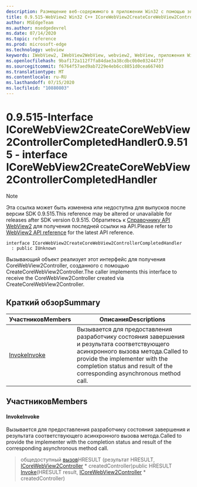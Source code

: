 ```yaml
---
description: Размещение веб-содержимого в приложении Win32 с помощью элемента управления Microsoft Edge WebView2
title: 0.9.515-WebView2 Win32 C++ ICoreWebView2CreateCoreWebView2ControllerCompletedHandler
author: MSEdgeTeam
ms.author: msedgedevrel
ms.date: 07/14/2020
ms.topic: reference
ms.prod: microsoft-edge
ms.technology: webview
keywords: IWebView2, IWebView2WebView, webview2, WebView, приложения Win32, Win32, EDGE, ICoreWebView2, ICoreWebView2Controller, элемент управления "веб-браузер", HTML Edge
ms.openlocfilehash: 9baf172a112f7fa84dae3a38cdbc0b0e0324473f
ms.sourcegitcommit: f6764f57aed9ab7229e4eb6cc8851d0cea667403
ms.translationtype: MT
ms.contentlocale: ru-RU
ms.lasthandoff: 07/15/2020
ms.locfileid: "10880803"
---
```

# <span data-ttu-id="b3ac9-104">0.9.515-Interface ICoreWebView2CreateCoreWebView2ControllerCompletedHandler</span><span class="sxs-lookup"><span data-stu-id="b3ac9-104">0.9.515 - interface ICoreWebView2CreateCoreWebView2ControllerCompletedHandler</span></span> 

> [!NOTE]
> <span data-ttu-id="b3ac9-105">Эта ссылка может быть изменена или недоступна для выпусков после версии SDK 0.9.515.</span><span class="sxs-lookup"><span data-stu-id="b3ac9-105">This reference may be altered or unavailable for releases after SDK version 0.9.515.</span></span> <span data-ttu-id="b3ac9-106">Обратитесь к [Справочнику API WebView2](../../../webview2-api-reference.md) для получения последней ссылки на API.</span><span class="sxs-lookup"><span data-stu-id="b3ac9-106">Please refer to [WebView2 API reference](../../../webview2-api-reference.md) for the latest API reference.</span></span>

```
interface ICoreWebView2CreateCoreWebView2ControllerCompletedHandler
  : public IUnknown
```

<span data-ttu-id="b3ac9-107">Вызывающий объект реализует этот интерфейс для получения CoreWebView2Controller, созданного с помощью CreateCoreWebView2Controller.</span><span class="sxs-lookup"><span data-stu-id="b3ac9-107">The caller implements this interface to receive the CoreWebView2Controller created via CreateCoreWebView2Controller.</span></span>

## <span data-ttu-id="b3ac9-108">Краткий обзор</span><span class="sxs-lookup"><span data-stu-id="b3ac9-108">Summary</span></span>

 <span data-ttu-id="b3ac9-109">Участников</span><span class="sxs-lookup"><span data-stu-id="b3ac9-109">Members</span></span>                        | <span data-ttu-id="b3ac9-110">Описания</span><span class="sxs-lookup"><span data-stu-id="b3ac9-110">Descriptions</span></span>
--------------------------------|---------------------------------------------
[<span data-ttu-id="b3ac9-111">Invoke</span><span class="sxs-lookup"><span data-stu-id="b3ac9-111">Invoke</span></span>](#invoke) | <span data-ttu-id="b3ac9-112">Вызывается для предоставления разработчику состояния завершения и результата соответствующего асинхронного вызова метода.</span><span class="sxs-lookup"><span data-stu-id="b3ac9-112">Called to provide the implementer with the completion status and result of the corresponding asynchronous method call.</span></span>

## <span data-ttu-id="b3ac9-113">Участников</span><span class="sxs-lookup"><span data-stu-id="b3ac9-113">Members</span></span>

#### <span data-ttu-id="b3ac9-114">Invoke</span><span class="sxs-lookup"><span data-stu-id="b3ac9-114">Invoke</span></span> 

<span data-ttu-id="b3ac9-115">Вызывается для предоставления разработчику состояния завершения и результата соответствующего асинхронного вызова метода.</span><span class="sxs-lookup"><span data-stu-id="b3ac9-115">Called to provide the implementer with the completion status and result of the corresponding asynchronous method call.</span></span>

> <span data-ttu-id="b3ac9-116">общедоступный [вызов](#invoke)HRESULT (результат HRESULT, [ICoreWebView2Controller](icorewebview2controller.md) \* createdController)</span><span class="sxs-lookup"><span data-stu-id="b3ac9-116">public HRESULT [Invoke](#invoke)(HRESULT result, [ICoreWebView2Controller](icorewebview2controller.md) \* createdController)</span></span>

